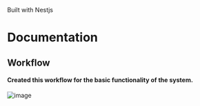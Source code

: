 Built with Nestjs

# Documentation
## Workflow
#### Created this workflow for the basic functionality of the system.
![image](https://github.com/user-attachments/assets/93cc5707-1051-4cbd-a123-8a21b02eec34)
